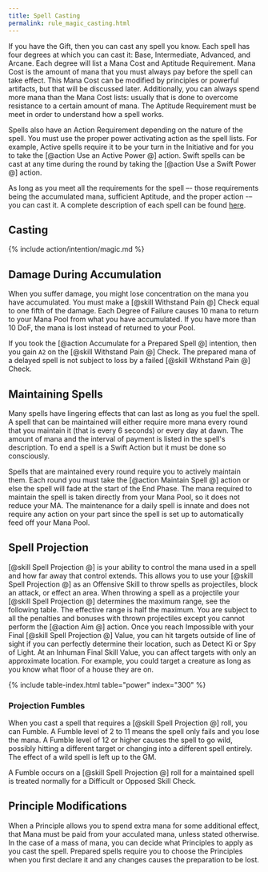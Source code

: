 ```yaml
---
title: Spell Casting
permalink: rule_magic_casting.html
---
```


If you have the Gift, then you can cast any spell you know. Each spell has four degrees at which you can cast it: Base, Intermediate, Advanced, and Arcane. Each degree will list a Mana Cost and Aptitude Requirement. Mana Cost is the amount of mana that you must always pay before the spell can take effect. This Mana Cost can be modified by principles or powerful artifacts, but that will be discussed later. Additionally, you can always spend more mana than the Mana Cost lists: usually that is done to overcome resistance to a certain amount of mana. The Aptitude Requirement must be meet in order to understand how a spell works.

Spells also have an Action Requirement depending on the nature of the spell. You must use the proper power activating action as the spell lists. For example, Active spells require it to be your turn in the Initiative and for you to take the [@action Use an Active Power @] action. Swift spells can be cast at any time during the round by taking the [@action Use a Swift Power @] action. 

As long as you meet all the requirements for the spell –- those requirements being the accumulated mana, sufficient Aptitude, and the proper action -– you can cast it. A complete description of each spell can be found [here](ref_spell_intro.html).

## Casting

{% include action/intention/magic.md %}

## Damage During Accumulation
When you suffer damage, you might lose concentration on the mana you have accumulated. You must make a [@skill Withstand Pain @] Check equal to one fifth of the damage. Each Degree of Failure causes 10 mana to return to your Mana Pool from what you have accumulated. If you have more than 10 DoF, the mana is lost instead of returned to your Pool. 

If you took the [@action Accumulate for a Prepared Spell @] intention, then you gain `A2` on the [@skill Withstand Pain @] Check. The prepared mana of a delayed spell is not subject to loss by a failed [@skill Withstand Pain @] Check.

## Maintaining Spells
Many spells have lingering effects that can last as long as you fuel the spell. A spell that can be maintained will either require more mana every round that you maintain it (that is every 6 seconds) or every day at dawn. The amount of mana and the interval of payment is listed in the spell's description. To end a spell is a Swift Action but it must be done so consciously. 

Spells that are maintained every round require you to actively maintain them. Each round you must take the [@action Maintain Spell @] action or else the spell will fade at the start of the End Phase. The mana required to maintain the spell is taken directly from your Mana Pool, so it does not reduce your MA. The maintenance for a daily spell is innate and does not require any action on your part since the spell is set up to automatically feed off your Mana Pool.

## Spell Projection
[@skill Spell Projection @] is your ability to control the mana used in a spell and how far away that control extends. This allows you to use your [@skill Spell Projection @] as an Offensive Skill to throw spells as projectiles, block an attack, or effect an area. When throwing a spell as a projectile your [@skill Spell Projection @] determines the maximum range, see the following table. The effective range is half the maximum. You are subject to all the penalties and bonuses with thrown projectiles except you cannot perform the [@action Aim @] action. Once you reach Impossible with your Final [@skill Spell Projection @] Value, you can hit targets outside of line of sight if you can perfectly determine their location, such as Detect Ki or Spy of Light. At an Inhuman Final Skill Value, you can affect targets with only an approximate location. For example, you could target a creature as long as you know what floor of a house they are on.

{% include table-index.html table="power" index="300" %}

### Projection Fumbles
When you cast a spell that requires a [@skill Spell Projection @] roll, you can Fumble. A Fumble level of 2 to 11 means the spell only fails and you lose the mana. A Fumble level of 12 or higher causes the spell to go wild, possibly hitting a different target or changing into a different spell entirely. The effect of a wild spell is left up to the GM.

A Fumble occurs on a [@skill Spell Projection @] roll for a maintained spell is treated normally for a Difficult or Opposed Skill Check.

## Principle Modifications
When a Principle allows you to spend extra mana for some additional effect, that Mana must be paid from your acculated mana, unless stated otherwise. In the case of a mass of mana, you can decide what Principles to apply as you cast the spell. Prepared spells require you to choose the Principles when you first declare it and any changes causes the preparation to be lost.